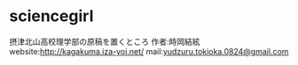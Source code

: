 # sciencegirl
摂津北山高校理学部の原稿を置くところ
作者:時岡結絃
website:http://kagakuma.iza-yoi.net/
mail:yudzuru.tokioka.0824@gmail.com
